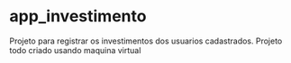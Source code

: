# app_investimento
Projeto para registrar os investimentos dos usuarios cadastrados.
Projeto todo criado usando maquina virtual
